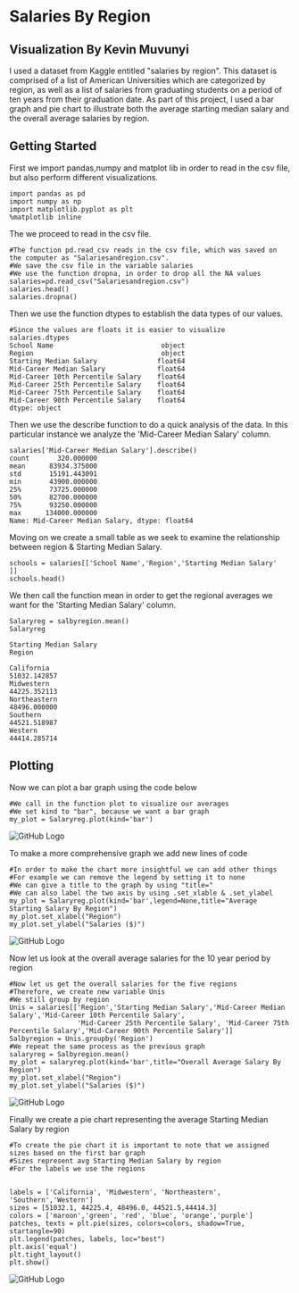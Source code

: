 # Salaries By Region
## Visualization By Kevin Muvunyi

I used a dataset from Kaggle entitled "salaries by region". This dataset is comprised of a list of American Universities 
which are categorized by region, as well as a list of salaries from graduating students on a period of ten years from their graduation date.
As part of this project, I used a bar graph and pie chart to illustrate both the average starting median salary and the overall average 
salaries by region. 

## Getting Started

First we import pandas,numpy and matplot lib in order to read in the csv file, but also perform different visualizations.

```
import pandas as pd
import numpy as np
import matplotlib.pyplot as plt
%matplotlib inline
```
The we proceed to read in the csv file.

```
#The function pd.read_csv reads in the csv file, which was saved on the computer as "Salariesandregion.csv".
#We save the csv file in the variable salaries
#We use the function dropna, in order to drop all the NA values
salaries=pd.read_csv("Salariesandregion.csv")
salaries.head()
salaries.dropna()
```
Then we use the function dtypes to establish the data types of our values.

```
#Since the values are floats it is easier to visualize
salaries.dtypes
School Name                           object
Region                                object
Starting Median Salary               float64
Mid-Career Median Salary             float64
Mid-Career 10th Percentile Salary    float64
Mid-Career 25th Percentile Salary    float64
Mid-Career 75th Percentile Salary    float64
Mid-Career 90th Percentile Salary    float64
dtype: object
```
Then we use the describe function to do a quick analysis of the data. In this particular instance we 
analyze the 'Mid-Career Median Salary' column.

```
salaries['Mid-Career Median Salary'].describe()
count       320.000000
mean      83934.375000
std       15191.443091
min       43900.000000
25%       73725.000000
50%       82700.000000
75%       93250.000000
max      134000.000000
Name: Mid-Career Median Salary, dtype: float64
```

Moving on we create a small table as we seek to examine the relationship between region & Starting Median Salary.

```
schools = salaries[['School Name','Region','Starting Median Salary'
]]
schools.head()
```

We then call the function mean in order to get the regional averages we want for the 'Starting Median Salary' column.

```
Salaryreg = salbyregion.mean()
Salaryreg

Starting Median Salary
Region

California
51032.142857
Midwestern
44225.352113
Northeastern
48496.000000
Southern
44521.518987
Western
44414.285714
```
## Plotting

Now we can plot a bar graph using the code below

```
#We call in the function plot to visualize our averages
#We set kind to "bar", because we want a bar graph
my_plot = Salaryreg.plot(kind='bar')
```
![GitHub Logo](/png1.PNG)

To make a more comprehensive graph we add new lines of code

```
#In order to make the chart more insightful we can add other things
#For example we can remove the legend by setting it to none
#We can give a title to the graph by using "title="
#We can also label the two axis by using .set_xlable & .set_ylabel
my_plot = Salaryreg.plot(kind='bar',legend=None,title="Average Starting Salary By Region")
my_plot.set_xlabel("Region")
my_plot.set_ylabel("Salaries ($)")
```
![GitHub Logo](/png2.PNG)

Now let us look at the overall average salaries for the 10 year period by region

```
#Now let us get the overall salaries for the five regions
#Therefore, we create new variable Unis
#We still group by region
Unis = salaries[['Region','Starting Median Salary','Mid-Career Median Salary','Mid-Career 10th Percentile Salary',
                 'Mid-Career 25th Percentile Salary', 'Mid-Career 75th Percentile Salary','Mid-Career 90th Percentile Salary']]
Salbyregion = Unis.groupby('Region')
#We repeat the same process as the previous graph
salaryreg = Salbyregion.mean()
my_plot = salaryreg.plot(kind='bar',title="Overall Average Salary By Region")
my_plot.set_xlabel("Region")
my_plot.set_ylabel("Salaries ($)")
```

![GitHub Logo](/png3.PNG)

Finally we create a pie chart representing the average Starting Median Salary by region

```
#To create the pie chart it is important to note that we assigned sizes based on the first bar graph
#Sizes represent avg Starting Median Salary by region
#For the labels we use the regions


labels = ['California', 'Midwestern', 'Northeastern', 'Southern','Western']
sizes = [51032.1, 44225.4, 48496.0, 44521.5,44414.3]
colors = ['maroon','green', 'red', 'blue', 'orange','purple']
patches, texts = plt.pie(sizes, colors=colors, shadow=True, startangle=90)
plt.legend(patches, labels, loc="best")
plt.axis('equal')
plt.tight_layout()
plt.show()
```
![GitHub Logo](/png4.PNG)






